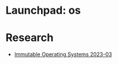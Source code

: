 # Launchpad: os

# Research
  * [Immutable Operating Systems 2023-03](https://link.medium.com/2BGmzmNAVxb)